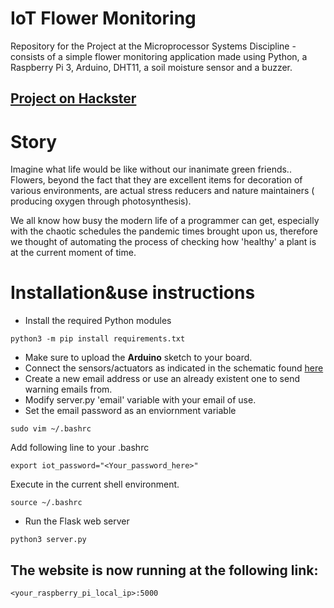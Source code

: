 # IoT Flower Monitoring
Repository for the Project at the Microprocessor Systems Discipline - consists of a simple flower monitoring application made using Python, a Raspberry Pi 3, Arduino, DHT11, a soil moisture sensor and a buzzer.

## [Project on Hackster](https://www.hackster.io/flowerpower/flower-monitoring-using-raspberry-pi-arduino-fbcad8)

# Story

Imagine what life would be like without our inanimate green friends.. Flowers, beyond the fact that they are excellent items for decoration of various environments, are actual stress reducers and nature maintainers ( producing oxygen through photosynthesis).

We all know how busy the modern life of a programmer can get, especially with the chaotic schedules the pandemic times brought upon us, therefore we thought of automating the process of checking how 'healthy' a plant is at the current moment of time.

# Installation&use instructions

* Install the required Python modules
```
python3 -m pip install requirements.txt
```

* Make sure to upload the **Arduino** sketch to your board.
* Connect the sensors/actuators as indicated in the schematic found [here](https://www.hackster.io/flowerpower/flower-monitoring-using-raspberry-pi-arduino-fbcad8)
* Create a new email address or use an already existent one to send warning emails from.
* Modify server.py 'email' variable with your email of use.
* Set the email password as an enviornment variable

```
sudo vim ~/.bashrc
```

Add following line to your .bashrc

```
export iot_password="<Your_password_here>" 
```

Execute in the current shell environment.

```
source ~/.bashrc
```


* Run the Flask web server

```
python3 server.py
```
## The website is now running at the following link: 

```
<your_raspberry_pi_local_ip>:5000 
```
